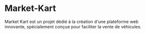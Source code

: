 # Market-Kart
Market Kart est un projet dédié à la création d'une plateforme web innovante, spécialement conçue pour faciliter la vente de véhicules.
